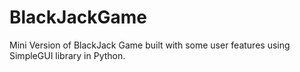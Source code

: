 # BlackJackGame

Mini Version of BlackJack Game built with some user features using SimpleGUI library in Python.

